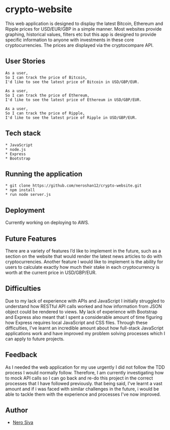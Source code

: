 # crypto-website

This web application is designed to display the latest Bitcoin, Ethereum and Ripple prices for USD/EUR/GBP in a simple manner. Most websites provide graphing, historical values, filters etc but this app is designed to provide specific information to anyone with investments in these core cryptocurrencies. The prices are displayed via the cryptocompare API.

## User Stories

```
As a user,
So I can track the price of Bitcoin,
I'd like to see the latest price of Bitcoin in USD/GBP/EUR.
```

```
As a user,
So I can track the price of Ethereum,
I'd like to see the latest price of Ethereum in USD/GBP/EUR.
```

```
As a user,
So I can track the price of Ripple,
I'd like to see the latest price of Ripple in USD/GBP/EUR.
```

## Tech stack

```
* JavaScript
* node.js
* Express
* Bootstrap
```

## Running the application

```
* git clone https://github.com/neroshan12/crypto-website.git
* npm install
* run node server.js
```

## Deployment

Currently working on deploying to AWS.

## Future Features

There are a variety of features I’d like to implement in the future, such as a section on the website that would render the latest news articles to do with cryptocurrencies. Another feature I would like to implement is the ability for users to calculate exactly how much their stake in each cryptocurrency is worth at the current price in USD/GBP/EUR.

## Difficulties

Due to my lack of experience with APIs and JavaScript I initially struggled to understand how RESTful API calls worked and how information from JSON object could be rendered to views. My lack of experience with Bootstrap and Express also meant that I spent a considerable amount of time figuring how Express requires local JavaScript and CSS files. Through these difficulties, I've learnt an incredible amount about how full-stack JavaScript applications work and have improved my problem solving processes which I can apply to future projects.

## Feedback

As I needed the web application for my use urgently I did not follow the TDD process I would normally follow. Therefore, I am currently investigating how to mock API calls so I can go back and re-do this project in the correct processes that I have followed previously. that being said, I've learnt a vast amount and if i was faced with similar challenges in the future, i would be able to tackle them with the experience and processes I've now improved.

## Author

* [Nero Siva](https://github.com/neroshan12)

